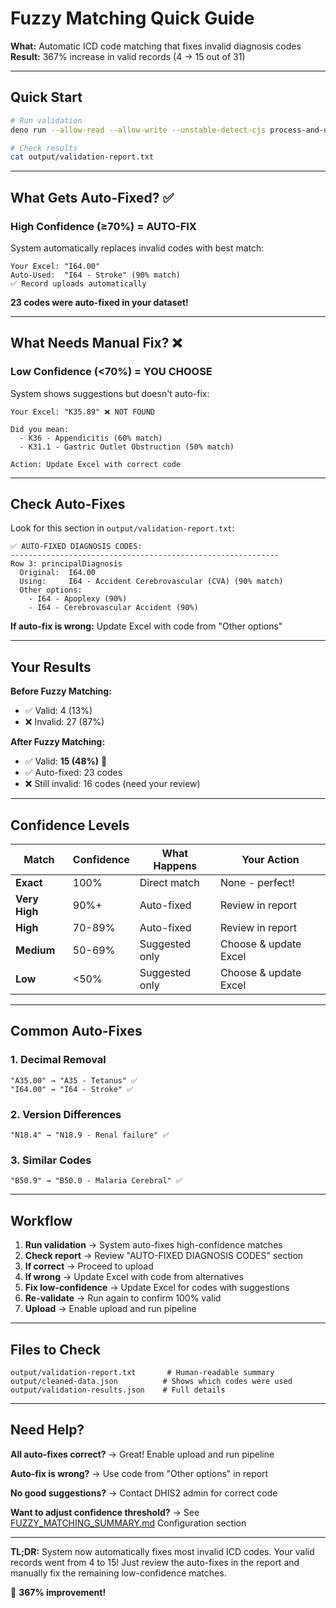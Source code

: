 # Fuzzy Matching Quick Guide

**What:** Automatic ICD code matching that fixes invalid diagnosis codes
**Result:** 367% increase in valid records (4 → 15 out of 31)

---

## Quick Start

```bash
# Run validation
deno run --allow-read --allow-write --unstable-detect-cjs process-and-upload.js

# Check results
cat output/validation-report.txt
```

---

## What Gets Auto-Fixed? ✅

### High Confidence (≥70%) = AUTO-FIX
System automatically replaces invalid codes with best match:

```
Your Excel: "I64.00"
Auto-Used:  "I64 - Stroke" (90% match)
✅ Record uploads automatically
```

**23 codes were auto-fixed in your dataset!**

---

## What Needs Manual Fix? ❌

### Low Confidence (<70%) = YOU CHOOSE
System shows suggestions but doesn't auto-fix:

```
Your Excel: "K35.89" ❌ NOT FOUND

Did you mean:
  - K36 - Appendicitis (60% match)
  - K31.1 - Gastric Outlet Obstruction (50% match)

Action: Update Excel with correct code
```

---

## Check Auto-Fixes

Look for this section in `output/validation-report.txt`:

```
✅ AUTO-FIXED DIAGNOSIS CODES:
------------------------------------------------------------
Row 3: principalDiagnosis
  Original:  I64.00
  Using:     I64 - Accident Cerebrovascular (CVA) (90% match)
  Other options:
    - I64 - Apoplexy (90%)
    - I64 - Cerebrovascular Accident (90%)
```

**If auto-fix is wrong:** Update Excel with code from "Other options"

---

## Your Results

**Before Fuzzy Matching:**
- ✅ Valid: 4 (13%)
- ❌ Invalid: 27 (87%)

**After Fuzzy Matching:**
- ✅ Valid: **15 (48%)** 🎉
- ✅ Auto-fixed: 23 codes
- ❌ Still invalid: 16 codes (need your review)

---

## Confidence Levels

| Match | Confidence | What Happens | Your Action |
|-------|-----------|--------------|-------------|
| **Exact** | 100% | Direct match | None - perfect! |
| **Very High** | 90%+ | Auto-fixed | Review in report |
| **High** | 70-89% | Auto-fixed | Review in report |
| **Medium** | 50-69% | Suggested only | Choose & update Excel |
| **Low** | <50% | Suggested only | Choose & update Excel |

---

## Common Auto-Fixes

### 1. Decimal Removal
```
"A35.00" → "A35 - Tetanus" ✅
"I64.00" → "I64 - Stroke" ✅
```

### 2. Version Differences
```
"N18.4" → "N18.9 - Renal failure" ✅
```

### 3. Similar Codes
```
"B50.9" → "B50.0 - Malaria Cerebral" ✅
```

---

## Workflow

1. **Run validation** → System auto-fixes high-confidence matches
2. **Check report** → Review "AUTO-FIXED DIAGNOSIS CODES" section
3. **If correct** → Proceed to upload
4. **If wrong** → Update Excel with code from alternatives
5. **Fix low-confidence** → Update Excel for codes with suggestions
6. **Re-validate** → Run again to confirm 100% valid
7. **Upload** → Enable upload and run pipeline

---

## Files to Check

```
output/validation-report.txt       # Human-readable summary
output/cleaned-data.json          # Shows which codes were used
output/validation-results.json    # Full details
```

---

## Need Help?

**All auto-fixes correct?**
→ Great! Enable upload and run pipeline

**Auto-fix is wrong?**
→ Use code from "Other options" in report

**No good suggestions?**
→ Contact DHIS2 admin for correct code

**Want to adjust confidence threshold?**
→ See [FUZZY_MATCHING_SUMMARY.md](FUZZY_MATCHING_SUMMARY.md) Configuration section

---

**TL;DR:** System now automatically fixes most invalid ICD codes. Your valid records went from 4 to 15! Just review the auto-fixes in the report and manually fix the remaining low-confidence matches.

🎉 **367% improvement!**
